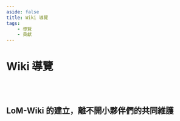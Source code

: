 ```yaml
---
aside: false
title: Wiki 導覽
tags:
    - 導覽
    - 貢獻
---
```


# Wiki 導覽

<br>

<NavList />

<br>

## LoM-Wiki 的建立，離不開小夥伴們的共同維護

<div v-html="$frontmatter.contributors"></div>

<script setup>
import NavList from './.vitepress/theme/components/NavList.vue'

import { VPTeamMembers } from 'vitepress/theme'
import { ref, onMounted } from 'vue'

const members = ref([])

onMounted(async () => {
  const baseUrl = import.meta.env.BASE_URL || '/'
  const response = await fetch(`${baseUrl}/json/contributors.json`)
  const data = await response.json()
  members.value = data
})
</script>

<VPTeamMembers size="small" :members="members" />
